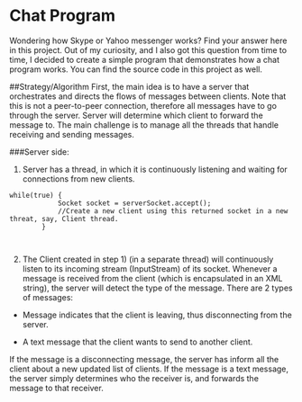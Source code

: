 # Chat Program

Wondering how Skype or Yahoo messenger works?
Find your answer here in this project. Out of my curiosity, and I also got this question from time to time, 
I decided to create a simple program that demonstrates how a chat program works. You can find the source code in this project as well.

##Strategy/Algorithm
First, the main idea is to have a server that orchestrates and directs the flows of messages between clients. Note that this is not a peer-to-peer connection, therefore all messages have to go through the server. Server will determine which client to forward the message to. The main challenge is to manage all the threads that handle receiving and sending messages. 

###Server side:
1) Server has a thread, in which it is continuously listening and waiting for connections from new clients.
``` 
while(true) {
			Socket socket = serverSocket.accept();
			//Create a new client using this returned socket in a new threat, say, Client thread.
		}

	
```
2) The Client created in step 1) (in a separate thread) will continuously listen to its incoming stream (InputStream) of its socket. Whenever a message is received from the client (which is encapsulated in an XML string), the server will detect the type of the message. There are 2 types of messages:

* Message indicates that the client is leaving, thus disconnecting from the server.

* A text message that the client wants to send to another client.

If the message is a disconnecting message, the server has inform all the client about a new updated list of clients.
If the message is a text message, the server simply determines who the receiver is, and forwards the message to that receiver.



